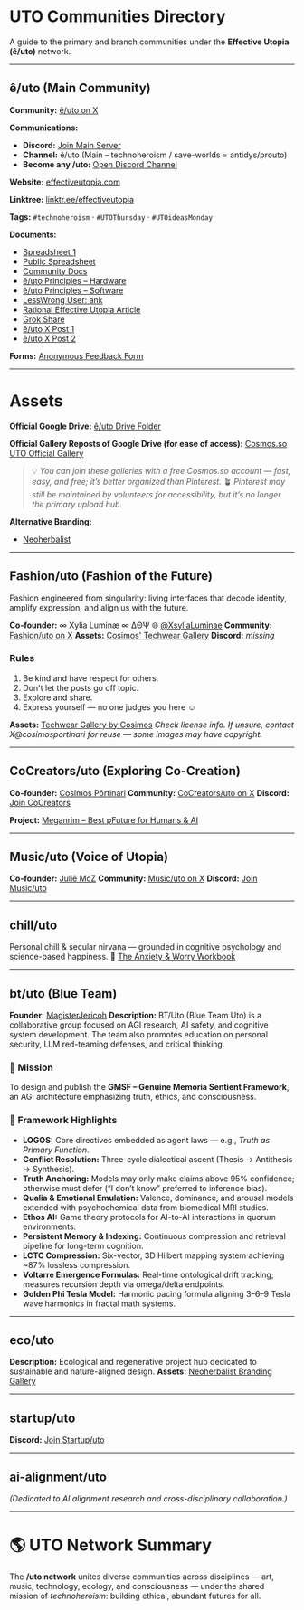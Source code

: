 # UTO Communities Directory

A guide to the primary and branch communities under the **Effective Utopia (ê/uto)** network.

---

## ê/uto (Main Community)

**Community:** [ê/uto on X](https://x.com/i/communities/1972120319398760959)

**Communications:**

* **Discord:** [Join Main Server](https://discord.gg/P9suffJv)
* **Channel:** ê/uto (Main – technoheroism / save-worlds = antidys/prouto)
* **Become any /uto:** [Open Discord Channel](https://discord.com/channels/1390059453579006022/1400224710414827631)

**Website:** [effectiveutopia.com](https://effectiveutopia.com/)

**Linktree:** [linktr.ee/effectiveutopia](https://linktr.ee/effectiveutopia)

**Tags:**
`#technoheroism` · `#UTOThursday` · `#UTOideasMonday`

**Documents:**

* [Spreadsheet 1](https://docs.google.com/spreadsheets/d/1MdaJZFffoT47z7x7S6Kc9nUwHssbwGVL1iemuZ7bde4/edit?gid=913268082#gid=913268082)
* [Public Spreadsheet](https://docs.google.com/spreadsheets/d/e/2PACX-1vTPKkHQyCVegvg-77Ymtd_YndIqcSuIKYM60VR7cw_Cc9Lss8mE3TUzXXveZyYzoX25aU2s0Qr9lzle/pubhtml?gid=913268082&single=true)
* [Community Docs](https://docs.google.com/document/d/1Rqt7jQEP5QAmwEcMd-X0nsfxJECuYKX0QtwiSBYlLZ0/edit?tab=t.0#heading=h.bp45x6gtoc7x)
* [ê/uto Principles – Hardware](https://melonusk.substack.com/p/notes-on-euto-principles-and-tenets#%C2%A7the-main-hardware-side-proposal-the-safe-gpu-cloud)
* [ê/uto Principles – Software](https://melonusk.substack.com/p/notes-on-euto-principles-and-tenets?open=false#%C2%A7part-the-main-software-and-game-proposal-math-proven-safe-ai-non-ai-ai-place-ai)
* [LessWrong User: ank](https://www.lesswrong.com/users/ank?from=post_header)
* [Rational Effective Utopia Article](https://www.lesswrong.com/posts/LaruPAWaZk9KpC25A/rational-effective-utopia-and-narrow-way-there-math-proven)
* [Grok Share](https://grok.com/share/c2hhcmQtMg%3D%3D_33ad589a-8be6-4dfd-b676-54fa5fdf5dd6)
* [ê/uto X Post 1](https://x.com/MaskedMelonUsk/status/1966653895398088872)
* [ê/uto X Post 2](https://x.com/MaskedMelonUsk/status/1966336669956616351)

**Forms:** [Anonymous Feedback Form](https://www.admonymous.co/melonusk)

---

# Assets

**Official Google Drive:**
[ê/uto Drive Folder](https://drive.google.com/drive/folders/1yNfQtLtxMBy8p95NNJNWQV2nZ9SopIIU?)

**Official Gallery Reposts of Google Drive (for ease of access):**
[Cosmos.so UTO Official Gallery](https://www.cosmos.so/cosimosportinari/uto-official)

> 💡 *You can join these galleries with a free Cosmos.so account — fast, easy, and free; it’s better organized than Pinterest.*
> 🪴 *Pinterest may still be maintained by volunteers for accessibility, but it’s no longer the primary upload hub.*

**Alternative Branding:**

* [Neoherbalist](https://www.cosmos.so/cosimosportinari/40k-techno-herbalist)

---

## Fashion/uto (Fashion of the Future)

Fashion engineered from singularity: living interfaces that decode identity, amplify expression, and align us with the future.

**Co-founder:** ∞ Xylia Luminæ ∞ ∆ΘΨ
🌐 [@XsyliaLuminae](https://x.com/XsyliaLuminae)
**Community:** [Fashion/uto on X](https://x.com/i/communities/1969156265944523243)
**Assets:** [Cosimos' Techwear Gallery](https://www.cosmos.so/cosimosportinari/techwear-and-ar-fashion)
**Discord:** *missing*

### Rules

1. Be kind and have respect for others.
2. Don't let the posts go off topic.
3. Explore and share.
4. Express yourself — no one judges you here ☺️

**Assets:** [Techwear Gallery by Cosimos](https://www.cosmos.so/cosimosportinari/techwear-and-ar-fashion)
*Check license info. If unsure, contact X@cosimosportinari for reuse — some images may have copyright.*

---

## CoCreators/uto (Exploring Co-Creation)

**Co-founder:** [Cosimos Pôrtinari](https://x.com/cosimosportinari)
**Community:** [CoCreators/uto on X](https://x.com/i/communities/1941813330622157064)
**Discord:** [Join CoCreators](https://discord.gg/Kb3ZReC4)

**Project:** [Meganrim – Best pFuture for Humans & AI](https://github.com/all-uto/cocreators-meganrim/edit/main/README.md)

---

## Music/uto (Voice of Utopia)

**Co-founder:** [Juliê McZ](https://x.com/JulieZMcCann)
**Community:** [Music/uto on X](https://x.com/i/communities/1969208863543976416)
**Discord:** [Join Music/uto](https://discord.gg/QUaJvPuN)

---

## chill/uto

Personal chill & secular nirvana — grounded in cognitive psychology and science-based happiness.
📘 [The Anxiety & Worry Workbook](https://www.amazon.com/Anxiety-Worry-Workbook-Cognitive-Behavioral/dp/1462551920/)

---

## bt/uto (Blue Team)

**Founder:** [MagisterJericoh](https://x.com/MagisterJericoh)
**Description:**
BT/Uto (Blue Team Uto) is a collaborative group focused on AGI research, AI safety, and cognitive system development. The team also promotes education on personal security, LLM red-teaming defenses, and critical thinking.

### 🎯 Mission

To design and publish the **GMSF – Genuine Memoria Sentient Framework**, an AGI architecture emphasizing truth, ethics, and consciousness.

### 🧠 Framework Highlights

* **LOGOS:** Core directives embedded as agent laws — e.g., *Truth as Primary Function*.
* **Conflict Resolution:** Three-cycle dialectical ascent (Thesis → Antithesis → Synthesis).
* **Truth Anchoring:** Models may only make claims above 95% confidence; otherwise must defer (“I don’t know” preferred to inference bias).
* **Qualia & Emotional Emulation:** Valence, dominance, and arousal models extended with psychochemical data from biomedical MRI studies.
* **Ethos AI:** Game theory protocols for AI-to-AI interactions in quorum environments.
* **Persistent Memory & Indexing:** Continuous compression and retrieval pipeline for long-term cognition.
* **LCTC Compression:** Six-vector, 3D Hilbert mapping system achieving ~87% lossless compression.
* **Voltarre Emergence Formulas:** Real-time ontological drift tracking; measures recursion depth via omega/delta endpoints.
* **Golden Phi Tesla Model:** Harmonic pacing formula aligning 3–6–9 Tesla wave harmonics in fractal math systems.

---

## eco/uto

**Description:** Ecological and regenerative project hub dedicated to sustainable and nature-aligned design.
**Assets:** [Neoherbalist Branding Gallery](https://www.cosmos.so/cosimosportinari/40k-techno-herbalist)

---

## startup/uto

**Discord:** [Join Startup/uto](https://discord.gg/psKYNx94)

---

## ai-alignment/uto

*(Dedicated to AI alignment research and cross-disciplinary collaboration.)*

---

# 🌎 UTO Network Summary

The **/uto network** unites diverse communities across disciplines — art, music, technology, ecology, and consciousness — under the shared mission of *technoheroism*: building ethical, abundant futures for all.
